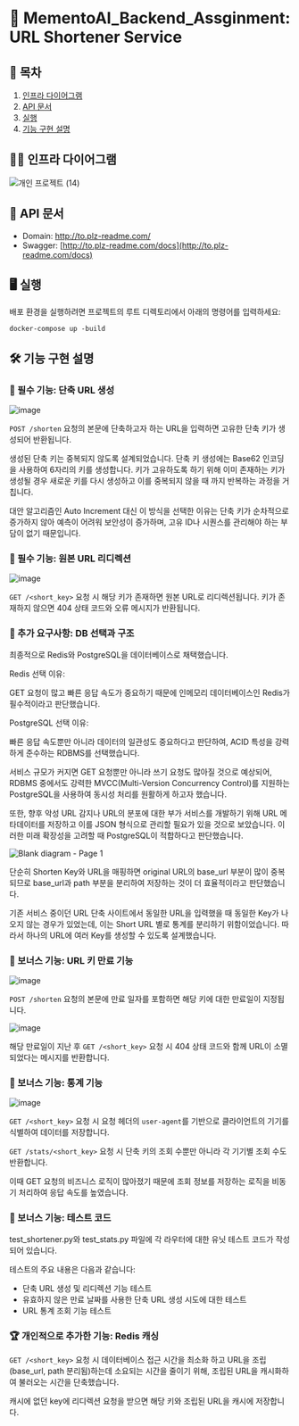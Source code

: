# 🎯 MementoAI_Backend_Assginment: URL Shortener Service

## 📜 목차

1. [인프라 다이어그램](#인프라-다이어그램)
2. [API 문서](#API-문서)
3. [실행](#실행)
5. [기능 구현 설명](#기능-구현-설명)

## 👨‍💻 인프라 다이어그램
![개인 프로젝트 (14)](https://github.com/user-attachments/assets/8e5188f2-296b-4573-88de-c5dc484c9e78)

## 📃 API 문서

- Domain: http://to.plz-readme.com/
- Swagger: [http://to.plz-readme.com/docs](http://to.plz-readme.com/docs)

## 🖥 실행

배포 환경을 실행하려면 프로젝트의 루트 디렉토리에서 아래의 명령어를 입력하세요:

``
docker-compose up -build
``

## 🛠 기능 구현 설명

### 🥇 필수 기능: 단축 URL 생성
![image](https://github.com/user-attachments/assets/c82d147c-ccaa-4c67-8939-81a100bfe189)

`POST /shorten` 요청의 본문에 단축하고자 하는 URL을 입력하면 고유한 단축 키가 생성되어 반환됩니다.

생성된 단축 키는 중복되지 않도록 설계되었습니다. 단축 키 생성에는 Base62 인코딩을 사용하여 6자리의 키를 생성합니다. 키가 고유하도록 하기 위해 이미 존재하는 키가 생성될 경우 새로운 키를 다시 생성하고 이를 중복되지 않을 때 까지 반복하는 과정을 거칩니다.

대안 알고리즘인 Auto Increment 대신 이 방식을 선택한 이유는 단축 키가 순차적으로 증가하지 않아 예측이 어려워 보안성이 증가하며, 고유 ID나 시퀀스를 관리해야 하는 부담이 없기 때문입니다.

### 🥇 필수 기능: 원본 URL 리디렉션
![image](https://github.com/user-attachments/assets/d2e49b97-0a6a-412d-afe2-91dfc3542c48)

`GET /<short_key>` 요청 시 해당 키가 존재하면 원본 URL로 리디렉션됩니다. 키가 존재하지 않으면 404 상태 코드와 오류 메시지가 반환됩니다.

### 🥈 추가 요구사항: DB 선택과 구조
최종적으로 Redis와 PostgreSQL을 데이터베이스로 채택했습니다.

Redis 선택 이유:

GET 요청이 많고 빠른 응답 속도가 중요하기 때문에 인메모리 데이터베이스인 Redis가 필수적이라고 판단했습니다.

PostgreSQL 선택 이유:

빠른 응답 속도뿐만 아니라 데이터의 일관성도 중요하다고 판단하여, ACID 특성을 강력하게 준수하는 RDBMS를 선택했습니다.

서비스 규모가 커지면 GET 요청뿐만 아니라 쓰기 요청도 많아질 것으로 예상되어, RDBMS 중에서도 강력한 MVCC(Multi-Version Concurrency Control)를 지원하는 PostgreSQL을 사용하여 동시성 처리를 원활하게 하고자 했습니다.

또한, 향후 악성 URL 감지나 URL의 분포에 대한 부가 서비스를 개발하기 위해 URL 메타데이터를 저장하고 이를 JSON 형식으로 관리할 필요가 있을 것으로 보았습니다. 이러한 미래 확장성을 고려할 때 PostgreSQL이 적합하다고 판단했습니다.

![Blank diagram - Page 1](https://github.com/user-attachments/assets/cd221524-a7ff-4fa0-b7d7-71d28a79cfa5)

단순히 Shorten Key와 URL을 매핑하면 original URL의 base_url 부분이 많이 중복되므로 base_url과 path 부분을 분리하여 저장하는 것이 더 효율적이라고 판단했습니다.

기존 서비스 중이던 URL 단축 사이트에서 동일한 URL을 입력했을 때 동일한 Key가 나오지 않는 경우가 있었는데, 이는 Short URL 별로 통계를 분리하기 위함이었습니다. 따라서 하나의 URL에 여러 Key를 생성할 수 있도록 설계했습니다.

### 🥉 보너스 기능: URL 키 만료 기능
![image](https://github.com/user-attachments/assets/aee9ff3a-6c40-49d3-b7f6-577d059163ac)

`POST /shorten` 요청의 본문에 만료 일자를 포함하면 해당 키에 대한 만료일이 지정됩니다.

![image](https://github.com/user-attachments/assets/f47d9dbf-f382-4232-a4db-a9c75656ffcc)

해당 만료일이 지난 후 `GET /<short_key>` 요청 시 404 상태 코드와 함께 URL이 소멸되었다는 메시지를 반환합니다.

### 🥉 보너스 기능: 통계 기능
![image](https://github.com/user-attachments/assets/ea9a5d27-d087-49e3-b2b3-3629a15e6a3e)

`GET /<short_key>` 요청 시 요청 헤더의 `user-agent`를 기반으로 클라이언트의 기기를 식별하여 데이터를 저장합니다.

`GET /stats/<short_key>` 요청 시 단축 키의 조회 수뿐만 아니라 각 기기별 조회 수도 반환합니다.

이때 GET 요청의 비즈니스 로직이 많아졌기 때문에 조회 정보를 저장하는 로직을 비동기 처리하여 응답 속도를 높였습니다.

### 🥉 보너스 기능: 테스트 코드
test_shortener.py와 test_stats.py 파일에 각 라우터에 대한 유닛 테스트 코드가 작성되어 있습니다.

테스트의 주요 내용은 다음과 같습니다:

- 단축 URL 생성 및 리디렉션 기능 테스트
- 유효하지 않은 만료 날짜를 사용한 단축 URL 생성 시도에 대한 테스트
- URL 통계 조회 기능 테스트

### 🏆 개인적으로 추가한 기능: Redis 캐싱

`GET /<short_key>` 요청 시 데이터베이스 접근 시간을 최소화 하고 URL을 조립(base_url, path 분리됨)하는데 소요되는 시간을 줄이기 위해, 조립된 URL을 캐시화하여 불러오는 시간을 단축했습니다. 

캐시에 없던 key에 리디렉션 요청을 받으면 해당 키와 조립된 URL을 캐시에 저장합니다.
